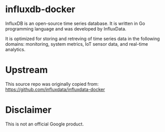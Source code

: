 influxdb-docker
============

InfluxDB is an open-source time series database. It is written in Go programming language and was developed by InfluxData.

It is optimized for storing and retreving of time series data in the following domains: monitoring, system metrics, IoT sensor data, and real-time analytics.

# Upstream

This source repo was originally copied from:
https://github.com/influxdata/influxdata-docker

# Disclaimer

This is not an official Google product.
